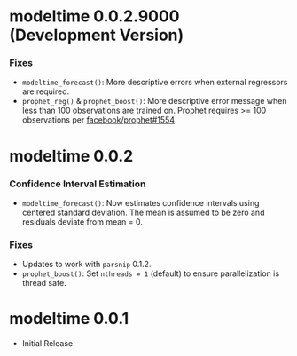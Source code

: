 
# modeltime 0.0.2.9000 (Development Version)

### Fixes

- `modeltime_forecast()`: More descriptive errors when external regressors are required. 
- `prophet_reg()` & `prophet_boost()`: More descriptive error message when less than 100 observations are trained on. Prophet requires >= 100 observations per [facebook/prophet#1554](https://github.com/facebook/prophet/issues/1554)

# modeltime 0.0.2

### Confidence Interval Estimation

- `modeltime_forecast()`: Now estimates confidence intervals using centered standard deviation. The mean is assumed to be zero and residuals deviate from mean = 0. 

### Fixes

- Updates to work with `parsnip` 0.1.2.
- `prophet_boost()`: Set `nthreads = 1` (default) to ensure parallelization is thread safe. 

# modeltime 0.0.1

* Initial Release
